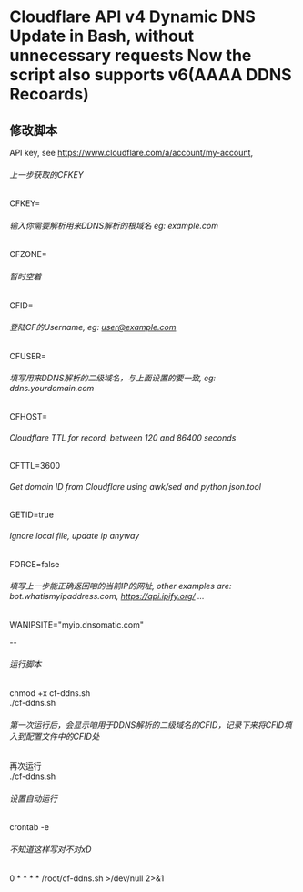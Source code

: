Cloudflare API v4 Dynamic DNS Update in Bash, without unnecessary requests
Now the script also supports v6(AAAA DDNS Recoards)
==
修改脚本
--
API key, see https://www.cloudflare.com/a/account/my-account,
###### 上一步获取的CFKEY
CFKEY=
###### 输入你需要解析用来DDNS解析的根域名 eg: example.com
CFZONE=
###### 暂时空着
CFID=
###### 登陆CF的Username, eg: user@example.com
CFUSER=
###### 填写用来DDNS解析的二级域名，与上面设置的要一致, eg: ddns.yourdomain.com
CFHOST=
###### Cloudflare TTL for record, between 120 and 86400 seconds
CFTTL=3600
###### Get domain ID from Cloudflare using awk/sed and python json.tool
GETID=true
###### Ignore local file, update ip anyway
FORCE=false
###### 填写上一步能正确返回咱的当前IP的网址, other examples are: bot.whatismyipaddress.com, https://api.ipify.org/ ...
WANIPSITE="myip.dnsomatic.com"

--
###### 运行脚本
chmod +x cf-ddns.sh
<br>
./cf-ddns.sh
<br>
###### 第一次运行后，会显示咱用于DDNS解析的二级域名的CFID，记录下来将CFID填入到配置文件中的CFID处
再次运行
<br>
./cf-ddns.sh
<br>
###### 设置自动运行
crontab -e
###### 不知道这样写对不对xD
0 * * * * /root/cf-ddns.sh >/dev/null 2>&1
 
